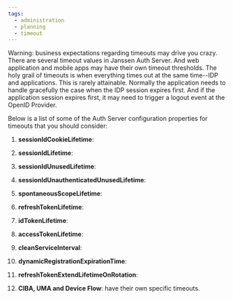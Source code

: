 ```yaml
---
tags:
  - administration
  - planning
  - timeout
---
```


Warning: business expectations regarding timeouts may drive you crazy. There
are several timeout values in Janssen Auth Server. And web application and
mobile apps may have their own timeout thresholds. The holy grail of timeouts
is when everything times out at the same time--IDP and applications. This
is rarely attainable. Normally the application needs to handle gracefully the
case when the IDP session expires first. And if the application session expires
first, it may need to trigger a logout event at the OpenID Provider.

Below is a list of some of the Auth Server configuration properties for timeouts
that you should consider:

1. **sessionIdCookieLifetime**:

1. **sessionIdLifetime**:

1. **sessionIdUnusedLifetime**:

1. **sessionIdUnauthenticatedUnusedLifetime**:

1. **spontaneousScopeLifetime**:

1. **refreshTokenLifetime**:

1. **idTokenLifetime**:

1. **accessTokenLifetime**:

1. **cleanServiceInterval**:

1. **dynamicRegistrationExpirationTime**:

1. **refreshTokenExtendLifetimeOnRotation**:

1. **CIBA, UMA and Device Flow**: have their own specific timeouts.
